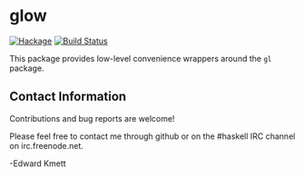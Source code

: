 glow
=======

[![Hackage](https://img.shields.io/hackage/v/glow.svg)](https://hackage.haskell.org/package/glow) [![Build Status](https://secure.travis-ci.org/ekmett/glow.png?branch=master)](http://travis-ci.org/ekmett/glow)

This package provides low-level convenience wrappers around the `gl` package.

Contact Information
-------------------

Contributions and bug reports are welcome!

Please feel free to contact me through github or on the #haskell IRC channel on irc.freenode.net.

-Edward Kmett

